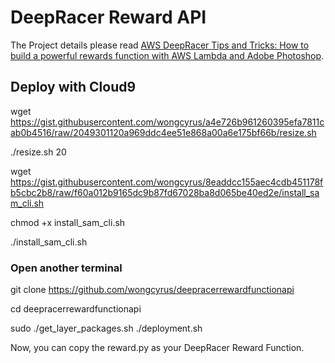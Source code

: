 # DeepRacer Reward API


The Project details please read [AWS DeepRacer Tips and Tricks: How to build a powerful rewards function with AWS Lambda and Adobe Photoshop](https://www.linkedin.com/pulse/aws-deepracer-tips-tricks-how-build-powerful-rewards-wong/).


## Deploy with Cloud9

wget https://gist.githubusercontent.com/wongcyrus/a4e726b961260395efa7811cab0b4516/raw/2049301120a969ddc4ee51e868a00a6e175bf66b/resize.sh

./resize.sh 20

wget https://gist.githubusercontent.com/wongcyrus/8eaddcc155aec4cdb451178fb5cbc2b8/raw/f60a012b9165dc9b87fd67028ba8d065be40ed2e/install_sam_cli.sh

chmod +x install_sam_cli.sh

./install_sam_cli.sh

### Open another terminal

git clone https://github.com/wongcyrus/deepracerrewardfunctionapi

cd deepracerrewardfunctionapi

sudo ./get_layer_packages.sh
./deployment.sh

Now, you can copy the reward.py as your DeepRacer Reward Function.

